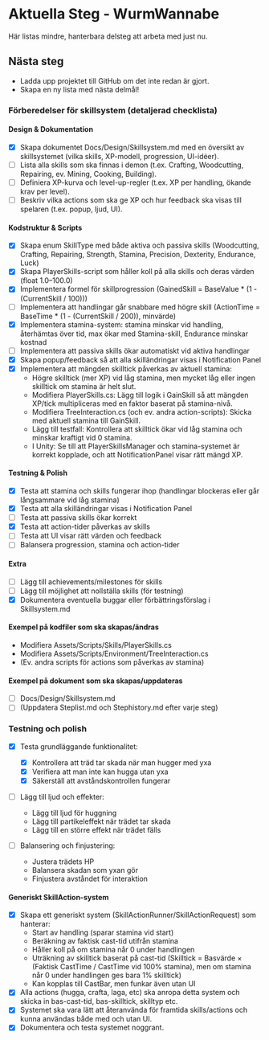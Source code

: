 # Aktuella Steg - WurmWannabe

Här listas mindre, hanterbara delsteg att arbeta med just nu.

## Nästa steg

- Ladda upp projektet till GitHub om det inte redan är gjort.
- Skapa en ny lista med nästa delmål!

### Förberedelser för skillsystem (detaljerad checklista)

#### Design & Dokumentation
- [x] Skapa dokumentet Docs/Design/Skillsystem.md med en översikt av skillsystemet (vilka skills, XP-modell, progression, UI-idéer).
- [ ] Lista alla skills som ska finnas i demon (t.ex. Crafting, Woodcutting, Repairing, ev. Mining, Cooking, Building).
- [ ] Definiera XP-kurva och level-up-regler (t.ex. XP per handling, ökande krav per level).
- [ ] Beskriv vilka actions som ska ge XP och hur feedback ska visas till spelaren (t.ex. popup, ljud, UI).

#### Kodstruktur & Scripts
- [x] Skapa enum SkillType med både aktiva och passiva skills (Woodcutting, Crafting, Repairing, Strength, Stamina, Precision, Dexterity, Endurance, Luck)
- [x] Skapa PlayerSkills-script som håller koll på alla skills och deras värden (float 1.0–100.0)
- [x] Implementera formel för skillprogression (GainedSkill = BaseValue * (1 - (CurrentSkill / 100)))
- [ ] Implementera att handlingar går snabbare med högre skill (ActionTime = BaseTime * (1 - (CurrentSkill / 200)), minvärde)
- [x] Implementera stamina-system: stamina minskar vid handling, återhämtas över tid, max ökar med Stamina-skill, Endurance minskar kostnad
- [ ] Implementera att passiva skills ökar automatiskt vid aktiva handlingar
- [x] Skapa popup/feedback så att alla skilländringar visas i Notification Panel
- [x] Implementera att mängden skilltick påverkas av aktuell stamina:
    - Högre skilltick (mer XP) vid låg stamina, men mycket låg eller ingen skilltick om stamina är helt slut.
    - Modifiera PlayerSkills.cs: Lägg till logik i GainSkill så att mängden XP/tick multipliceras med en faktor baserat på stamina-nivå.
    - Modifiera TreeInteraction.cs (och ev. andra action-scripts): Skicka med aktuell stamina till GainSkill.
    - Lägg till testfall: Kontrollera att skilltick ökar vid låg stamina och minskar kraftigt vid 0 stamina.
    - I Unity: Se till att PlayerSkillsManager och stamina-systemet är korrekt kopplade, och att NotificationPanel visar rätt mängd XP.

#### Testning & Polish
- [x] Testa att stamina och skills fungerar ihop (handlingar blockeras eller går långsammare vid låg stamina)
- [x] Testa att alla skilländringar visas i Notification Panel
- [ ] Testa att passiva skills ökar korrekt
- [x] Testa att action-tider påverkas av skills
- [ ] Testa att UI visar rätt värden och feedback
- [ ] Balansera progression, stamina och action-tider

#### Extra
- [ ] Lägg till achievements/milestones för skills
- [ ] Lägg till möjlighet att nollställa skills (för testning)
- [x] Dokumentera eventuella buggar eller förbättringsförslag i Skillsystem.md

#### Exempel på kodfiler som ska skapas/ändras
- Modifiera Assets/Scripts/Skills/PlayerSkills.cs
- Modifiera Assets/Scripts/Environment/TreeInteraction.cs
- (Ev. andra scripts för actions som påverkas av stamina)

#### Exempel på dokument som ska skapas/uppdateras
- [ ] Docs/Design/Skillsystem.md
- [ ] (Uppdatera Steplist.md och Stephistory.md efter varje steg)

### Testning och polish
- [x] Testa grundläggande funktionalitet:
    - [x] Kontrollera att träd tar skada när man hugger med yxa
    - [x] Verifiera att man inte kan hugga utan yxa
    - [x] Säkerställ att avståndskontrollen fungerar

- [ ] Lägg till ljud och effekter:
    - Lägg till ljud för huggning
    - Lägg till partikeleffekt när trädet tar skada
    - Lägg till en större effekt när trädet fälls

- [ ] Balansering och finjustering:
    - Justera trädets HP
    - Balansera skadan som yxan gör
    - Finjustera avståndet för interaktion

#### Generiskt SkillAction-system
- [x] Skapa ett generiskt system (SkillActionRunner/SkillActionRequest) som hanterar:
    - Start av handling (sparar stamina vid start)
    - Beräkning av faktisk cast-tid utifrån stamina
    - Håller koll på om stamina når 0 under handlingen
    - Uträkning av skilltick baserat på cast-tid (Skilltick = Basvärde × (Faktisk CastTime / CastTime vid 100% stamina), men om stamina når 0 under handlingen ges bara 1% skilltick)
    - Kan kopplas till CastBar, men funkar även utan UI
- [x] Alla actions (hugga, crafta, laga, etc) ska anropa detta system och skicka in bas-cast-tid, bas-skilltick, skilltyp etc.
- [x] Systemet ska vara lätt att återanvända för framtida skills/actions och kunna användas både med och utan UI.
- [x] Dokumentera och testa systemet noggrant.